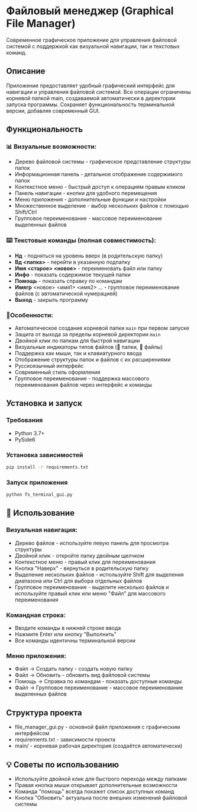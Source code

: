 # Файловый менеджер (Graphical File Manager)

Современное графическое приложение для управления файловой системой с поддержкой как визуальной навигации, так и текстовых команд.

## Описание

Приложение предоставляет удобный графический интерфейс для навигации и управления файловой системой. Все операции ограничены корневой папкой main, создаваемой автоматически в директории запуска программы. Сохраняет функциональность терминальной версии, добавляя современный GUI.

## Функциональность

### 📊 Визуальные возможности:

- Дерево файловой системы - графическое представление структуры папок
- Информационная панель - детальное отображение содержимого папок
- Контекстное меню - быстрый доступ к операциям правым кликом
- Панель навигации - кнопки для удобного перемещения
- Меню приложения - дополнительные функции и настройки
- Множественное выделение - выбор нескольких файлов с помощью Shift/Ctrl
- Групповое переименование - массовое переименование выделенных файлов

### ⌨️ Текстовые команды (полная совместимость):

- **Нд** - подняться на уровень вверх (в родительскую папку)
- **Вд <папка>** - перейти в указанную подпапку
- **Имя <старое> <новое>** - переименовать файл или папку
- **Инфо** - показать содержимое текущей папки
- **Помощь** - показать справку по командам
- **Имягр** <новое> <имя1> <имя2> ... - групповое переименование файлов (с автоматической нумерацией)
- **Выход** - закрыть программу

### 🎯Особенности:

- Автоматическое создание корневой папки `main` при первом запуске
- Защита от выхода за пределы корневой директории `main`
- Двойной клик по папкам для быстрой навигации
- Визуальные индикаторы типов файлов (📁 папки, 📄 файлы)
- Поддержка как мыши, так и клавиатурного ввода
- Отображение структуры папок и файлов с их расширениями
- Русскоязычный интерфейс
- Современный стиль оформления
- Групповое переименование - поддержка массового переименования файлов через интерфейс и команды

## Установка и запуск

### Требования

- Python 3.7+
- PySide6

### Установка зависимостей

```bash
pip install -r requirements.txt
  ```

### Запуск приложения

```bash
python fs_terminal_gui.py
  ```

## 📖 Использование

### Визуальная навигация:

- Дерево файлов - используйте левую панель для просмотра структуры
- Двойной клик - откройте папку двойным щелчком
- Контекстное меню - правый клик для переименования
- Кнопка "Наверх" - вернуться в родительскую папку
- Выделение нескольких файлов - используйте Shift для выделения диапазона или Ctrl для выбора отдельных файлов
- Групповое переименование - выделите несколько файлов и используйте правый клик или меню "Файл" для массового переименования

### Командная строка:

- Вводите команды в нижней строке ввода
- Нажмите Enter или кнопку "Выполнить"
- Все команды идентичны терминальной версии

### Меню приложения:
- Файл → Создать папку - создать новую папку
- Файл → Обновить - обновить вид файловой системы
- Помощь → Справка по командам - показать доступные команды
- Файл → Групповое переименование - массовое переименование выделенных файлов

## Структура проекта

- file_manager_gui.py - основной файл приложения с графическим интерфейсом
- requirements.txt - зависимости проекта
- main/ - корневая рабочая директория (создаётся автоматически)

## 💡 Советы по использованию

- Используйте двойной клик для быстрого перехода между папками
- Правая кнопка мыши открывает дополнительные возможности
- Команда "помощь" всегда покажет список доступных команд
- Кнопка "Обновить" актуальна после внешних изменений файловой системы
